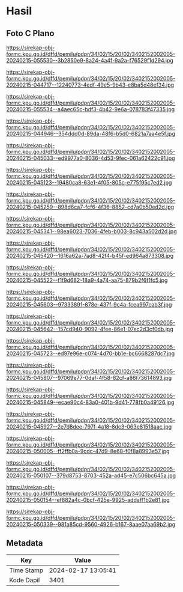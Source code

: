 # Hasil

## Foto C Plano

https://sirekap-obj-formc.kpu.go.id/dffd/pemilu/pdpr/34/02/15/20/02/3402152002005-20240215-055530--3b2850e9-8a24-4a4f-9a2a-f76529f1d294.jpg

https://sirekap-obj-formc.kpu.go.id/dffd/pemilu/pdpr/34/02/15/20/02/3402152002005-20240215-044717--12240773-4edf-49e5-9b43-e8ba5d48ef34.jpg

https://sirekap-obj-formc.kpu.go.id/dffd/pemilu/pdpr/34/02/15/20/02/3402152002005-20240215-055534--a4aec65c-bdf3-4b42-9e6a-078783f47335.jpg

https://sirekap-obj-formc.kpu.go.id/dffd/pemilu/pdpr/34/02/15/20/02/3402152002005-20240215-044946--354ddd0d-89da-48f6-b5d0-6821a7aa4e5f.jpg

https://sirekap-obj-formc.kpu.go.id/dffd/pemilu/pdpr/34/02/15/20/02/3402152002005-20240215-045033--ed9977a0-8036-4d53-9fec-061a62422c91.jpg

https://sirekap-obj-formc.kpu.go.id/dffd/pemilu/pdpr/34/02/15/20/02/3402152002005-20240215-045123--19480ca8-63e1-4f05-805c-e775f95c7ed2.jpg

https://sirekap-obj-formc.kpu.go.id/dffd/pemilu/pdpr/34/02/15/20/02/3402152002005-20240215-045259--898d6ca7-fcf6-4f36-8852-cd7a0b50ed2d.jpg

https://sirekap-obj-formc.kpu.go.id/dffd/pemilu/pdpr/34/02/15/20/02/3402152002005-20240215-045341--98ea6023-7036-4feb-b003-8c943a502d2d.jpg

https://sirekap-obj-formc.kpu.go.id/dffd/pemilu/pdpr/34/02/15/20/02/3402152002005-20240215-045420--1616a62a-7ad8-42f4-b45f-ed964a873308.jpg

https://sirekap-obj-formc.kpu.go.id/dffd/pemilu/pdpr/34/02/15/20/02/3402152002005-20240215-045522--f1f9d682-18a9-4a74-aa75-879b2f6f1fc5.jpg

https://sirekap-obj-formc.kpu.go.id/dffd/pemilu/pdpr/34/02/15/20/02/3402152002005-20240215-045603--97333891-878e-437f-9c4a-fcea997cab3f.jpg

https://sirekap-obj-formc.kpu.go.id/dffd/pemilu/pdpr/34/02/15/20/02/3402152002005-20240215-045642--157cd940-9092-4fee-86e1-07ec2d3cf0db.jpg

https://sirekap-obj-formc.kpu.go.id/dffd/pemilu/pdpr/34/02/15/20/02/3402152002005-20240215-045723--ed97e96e-c074-4d70-bb1e-bc6668287dc7.jpg

https://sirekap-obj-formc.kpu.go.id/dffd/pemilu/pdpr/34/02/15/20/02/3402152002005-20240215-045807--97069e77-0daf-4f58-82cf-a86f73614893.jpg

https://sirekap-obj-formc.kpu.go.id/dffd/pemilu/pdpr/34/02/15/20/02/3402152002005-20240215-045849--ecae90c4-83a0-401b-9d41-778fb0a49126.jpg

https://sirekap-obj-formc.kpu.go.id/dffd/pemilu/pdpr/34/02/15/20/02/3402152002005-20240215-045927--2e7d8dee-797f-4a18-8dc3-063e81518aac.jpg

https://sirekap-obj-formc.kpu.go.id/dffd/pemilu/pdpr/34/02/15/20/02/3402152002005-20240215-050005--ff2ffb0a-9cdc-47d9-8e68-f0f8a8993e57.jpg

https://sirekap-obj-formc.kpu.go.id/dffd/pemilu/pdpr/34/02/15/20/02/3402152002005-20240215-050107--379d8753-8703-452a-ad45-e7c506bc645a.jpg

https://sirekap-obj-formc.kpu.go.id/dffd/pemilu/pdpr/34/02/15/20/02/3402152002005-20240215-050154--ef882a4c-0bcf-425e-9925-addaff1b2e81.jpg

https://sirekap-obj-formc.kpu.go.id/dffd/pemilu/pdpr/34/02/15/20/02/3402152002005-20240215-050339--981a85cd-9560-4926-b167-8aae07aa69b2.jpg


## Metadata

| Key        | Value               |
| ---------- | ------------------- |
| Time Stamp | 2024-02-17 13:05:41 |
| Kode Dapil | 3401                |



